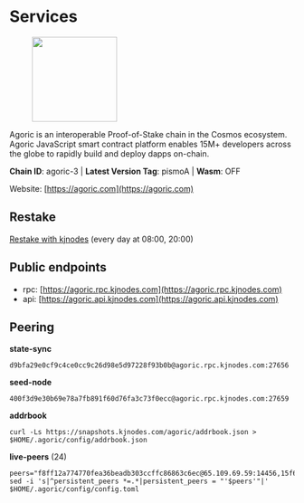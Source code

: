 # Services

<figure><img src="https://raw.githubusercontent.com/kj89/testnet_manuals/main/pingpub/logos/agoric.png" width="150" alt=""><figcaption></figcaption></figure>

Agoric is an interoperable Proof-of-Stake chain in the Cosmos ecosystem.  Agoric JavaScript smart contract platform enables 15M+ developers across the  globe to rapidly build and deploy dapps on-chain.

**Chain ID**: agoric-3 | **Latest Version Tag**: pismoA | **Wasm**: OFF

Website: [https://agoric.com](https://agoric.com)

## Restake

[Restake with kjnodes](https://restake.app/agoric/agoricvaloper1ku5sm2twlsywdrp4wz3kfwgyrtqtp0lpr3nvk8) (every day at 08:00, 20:00)
## Public endpoints

* rpc: [https://agoric.rpc.kjnodes.com](https://agoric.rpc.kjnodes.com)
* api: [https://agoric.api.kjnodes.com](https://agoric.api.kjnodes.com)

## Peering

**state-sync**

```
d9bfa29e0cf9c4ce0cc9c26d98e5d97228f93b0b@agoric.rpc.kjnodes.com:27656
```

**seed-node**

```
400f3d9e30b69e78a7fb891f60d76fa3c73f0ecc@agoric.rpc.kjnodes.com:27659
```

**addrbook**
```
curl -Ls https://snapshots.kjnodes.com/agoric/addrbook.json > $HOME/.agoric/config/addrbook.json
```

**live-peers** (24)
```
peers="f8ff12a774770fea36beadb303ccffc86863c6ec@65.109.69.59:14456,15f63de308337b66d8918ffaa74c6e956991bee9@138.201.120.161:28357,5e0acd690771af91625095185f6081dd1bccdb8f@78.47.21.189:26656,320dd22ee85e2b68f891b670331eb9fec9dc419e@80.64.208.63:26656,2aedd7163a8ee725507e461b13fb90c091ee1c42@128.0.51.32:26656,d9bfa29e0cf9c4ce0cc9c26d98e5d97228f93b0b@65.109.88.38:27656,f1966845bebd30816f18635a20b86e6781211616@95.111.253.200:26656,63bd6649f80362ce513027d99ef32c826fdbd259@45.9.62.136:26656,f095bb53006ebddcbbf29c8df70dddcba6419e36@142.93.145.13:26656,a38a30c1dd31f63be2befd40b82964b215c3c288@165.22.251.28:26656,0837c0dac0bb15e79e64207bb0fa5a9a6fa42ad4@178.62.116.62:26656,0464c8dded70d01f5ab50a8d6047a6b27ddf2ccd@84.244.95.232:26656,4eea1e0a22d8d2ade108fc5f8e07d6d6e711e909@65.108.10.138:26656,711f6f36a6ec3924b6d721de6adce604092e59f2@116.202.226.169:26656,c38608dc31dcb336600abdb85e6ff040f47aea00@159.203.187.36:26060,44476201c6e8610b194e75e4c7993ad6d54a1db8@51.91.70.90:29656,1312bbbd4ed1e58b9e4eb1d7788187a4607915e9@165.22.199.234:26060,bd0bc3737ca1cfebc3c2aef75ab2c3cc74768d8a@142.132.212.19:26656,ca4c3b9d0cf78d934a3b972c328db2e4a9a66c42@64.32.40.134:26656,d56af8cb0716909f9b804e7dec8c1d34ae4eed16@65.108.142.81:26676,0f642db2770d4dd3e0d030b2f14f1365e40f3b38@185.146.148.101:26657,c84170667fcf54024b24f05b2f9dd6608570ac8c@157.90.35.145:28656,e70955351f601ea5be9a9bf41032949a777f31b3@207.244.255.229:10003,1d4d7b77e79c2dad9e8586df4f30c7b550f5d49b@3.8.160.134:26656"
sed -i 's|^persistent_peers *=.*|persistent_peers = "'$peers'"|' $HOME/.agoric/config/config.toml
```
